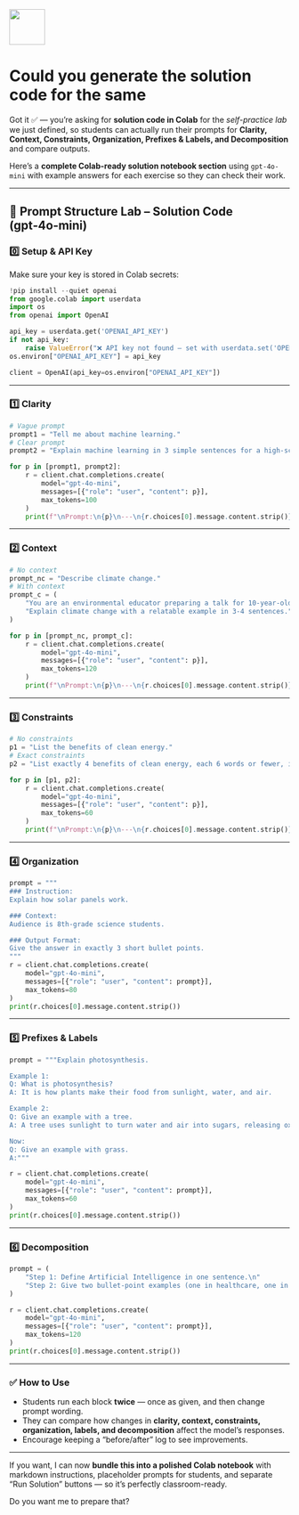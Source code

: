 <img src="https://r2cdn.perplexity.ai/pplx-full-logo-primary-dark%402x.png" style="height:64px;margin-right:32px"/>

# Could you generate the solution code for the same

Got it ✅ — you’re asking for **solution code in Colab** for the *self-practice lab* we just defined, so students can actually run their prompts for **Clarity, Context, Constraints, Organization, Prefixes \& Labels, and Decomposition** and compare outputs.

Here’s a **complete Colab-ready solution notebook section** using `gpt-4o-mini` with example answers for each exercise so they can check their work.

***

## 🧪 Prompt Structure Lab – Solution Code (gpt‑4o‑mini)

### 0️⃣ Setup \& API Key

Make sure your key is stored in Colab secrets:

```python
!pip install --quiet openai
from google.colab import userdata
import os
from openai import OpenAI

api_key = userdata.get('OPENAI_API_KEY')
if not api_key:
    raise ValueError("❌ API key not found — set with userdata.set('OPENAI_API_KEY','your-key')")
os.environ["OPENAI_API_KEY"] = api_key

client = OpenAI(api_key=os.environ["OPENAI_API_KEY"])
```


***

### 1️⃣ Clarity

```python
# Vague prompt
prompt1 = "Tell me about machine learning."
# Clear prompt
prompt2 = "Explain machine learning in 3 simple sentences for a high-school science student."

for p in [prompt1, prompt2]:
    r = client.chat.completions.create(
        model="gpt-4o-mini",
        messages=[{"role": "user", "content": p}],
        max_tokens=100
    )
    print(f"\nPrompt:\n{p}\n---\n{r.choices[0].message.content.strip()}\n")
```


***

### 2️⃣ Context

```python
# No context
prompt_nc = "Describe climate change."
# With context
prompt_c = (
    "You are an environmental educator preparing a talk for 10-year-old students. "
    "Explain climate change with a relatable example in 3-4 sentences."
)

for p in [prompt_nc, prompt_c]:
    r = client.chat.completions.create(
        model="gpt-4o-mini",
        messages=[{"role": "user", "content": p}],
        max_tokens=120
    )
    print(f"\nPrompt:\n{p}\n---\n{r.choices[0].message.content.strip()}\n")
```


***

### 3️⃣ Constraints

```python
# No constraints
p1 = "List the benefits of clean energy."
# Exact constraints
p2 = "List exactly 4 benefits of clean energy, each 6 words or fewer, in bullet points."

for p in [p1, p2]:
    r = client.chat.completions.create(
        model="gpt-4o-mini",
        messages=[{"role": "user", "content": p}],
        max_tokens=60
    )
    print(f"\nPrompt:\n{p}\n---\n{r.choices[0].message.content.strip()}\n")
```


***

### 4️⃣ Organization

```python
prompt = """
### Instruction:
Explain how solar panels work.

### Context:
Audience is 8th-grade science students.

### Output Format:
Give the answer in exactly 3 short bullet points.
"""
r = client.chat.completions.create(
    model="gpt-4o-mini",
    messages=[{"role": "user", "content": prompt}],
    max_tokens=80
)
print(r.choices[0].message.content.strip())
```


***

### 5️⃣ Prefixes \& Labels

```python
prompt = """Explain photosynthesis.

Example 1:
Q: What is photosynthesis?
A: It is how plants make their food from sunlight, water, and air.

Example 2:
Q: Give an example with a tree.
A: A tree uses sunlight to turn water and air into sugars, releasing oxygen.

Now:
Q: Give an example with grass.
A:"""

r = client.chat.completions.create(
    model="gpt-4o-mini",
    messages=[{"role": "user", "content": prompt}],
    max_tokens=60
)
print(r.choices[0].message.content.strip())
```


***

### 6️⃣ Decomposition

```python
prompt = (
    "Step 1: Define Artificial Intelligence in one sentence.\n"
    "Step 2: Give two bullet-point examples (one in healthcare, one in education)."
)

r = client.chat.completions.create(
    model="gpt-4o-mini",
    messages=[{"role": "user", "content": prompt}],
    max_tokens=120
)
print(r.choices[0].message.content.strip())
```


***

### ✅ How to Use

- Students run each block **twice** — once as given, and then change prompt wording.
- They can compare how changes in **clarity, context, constraints, organization, labels, and decomposition** affect the model’s responses.
- Encourage keeping a “before/after” log to see improvements.

***

If you want, I can now **bundle this into a polished Colab notebook** with markdown instructions, placeholder prompts for students, and separate “Run Solution” buttons — so it’s perfectly classroom-ready.

Do you want me to prepare that?

